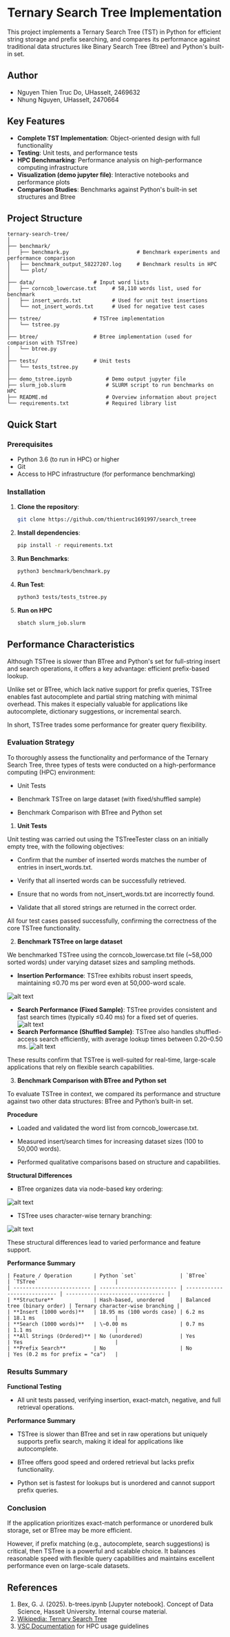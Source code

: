 # Ternary Search Tree Implementation

This project implements a Ternary Search Tree (TST) in Python for efficient string storage and prefix searching, and compares its performance against traditional data structures like Binary Search Tree (Btree) and Python's built-in set.

## Author
- Nguyen Thien Truc Do, UHasselt, 2469632
- Nhung Nguyen, UHasselt, 2470664

## Key Features

- **Complete TST Implementation**: Object-oriented design with full functionality
- **Testing**: Unit tests, and performance tests  
- **HPC Benchmarking**: Performance analysis on high-performance computing infrastructure
- **Visualization (demo jupyter file)**: Interactive notebooks and performance plots
- **Comparison Studies**: Benchmarks against Python's built-in set structures and Btree

## Project Structure

```
ternary-search-tree/
│
├── benchmark/              
│   ├── benchmark.py                      # Benchmark experiments and performance comparison
│   ├── benchmark_output_58227207.log     # Benchmark results in HPC
│   └── plot/
│
├── data/                   # Input word lists
│   ├── corncob_lowercase.txt     # 58,110 words list, used for benchmark
│   ├── insert_words.txt          # Used for unit test insertions
│   └── not_insert_words.txt      # Used for negative test cases
│
├── tstree/                 # TSTree implementation
│   └── tstree.py
│
├── btree/                  # Btree implementation (used for comparison with TSTree)
│   └── btree.py
│
├── tests/                  # Unit tests
│   └── tests_tstree.py
│
├── demo_tstree.ipynb           # Demo output jupyter file
├── slurm_job.slurm             # SLURM script to run benchmarks on HPC
├── README.md                   # Overview information about project
└── requirements.txt            # Required library list
```

## Quick Start

### Prerequisites

- Python 3.6 (to run in HPC) or higher
- Git
- Access to HPC infrastructure (for performance benchmarking)

### Installation

1. **Clone the repository**:
   ```bash
   git clone https://github.com/thientruc1691997/search_treee
   ```

2. **Install dependencies**:
   ```bash 
   pip install -r requirements.txt  
   ```

3. **Run Benchmarks**:
   ```bash
   python3 benchmark/benchmark.py
   ```
4. **Run Test**:
   ```bash
   python3 tests/tests_tstree.py
   ```
5. **Run on HPC**
   ```bash
   sbatch slurm_job.slurm
   ```

## Performance Characteristics

Although TSTree is slower than BTree and Python's set for full-string insert and search operations, it offers a key advantage: efficient prefix-based lookup.

Unlike set or BTree, which lack native support for prefix queries, TSTree enables fast autocomplete and partial string matching with minimal overhead. This makes it especially valuable for applications like autocomplete, dictionary suggestions, or incremental search.

In short, TSTree trades some performance for greater query flexibility.

### Evaluation Strategy
To thoroughly assess the functionality and performance of the Ternary Search Tree, three types of tests were conducted on a high-performance computing (HPC) environment:

- Unit Tests

- Benchmark TSTree on large dataset (with fixed/shuffled sample)

- Benchmark Comparison with BTree and Python set

1. **Unit Tests**

Unit testing was carried out using the TSTreeTester class on an initially empty tree, with the following objectives:

- Confirm that the number of inserted words matches the number of entries in insert_words.txt.

- Verify that all inserted words can be successfully retrieved.

- Ensure that no words from not_insert_words.txt are incorrectly found.

- Validate that all stored strings are returned in the correct order.

All four test cases passed successfully, confirming the correctness of the core TSTree functionality.

2. **Benchmark TSTree on large dataset**

We benchmarked TSTree using the corncob_lowercase.txt file (~58,000 sorted words) under varying dataset sizes and sampling methods.

- **Insertion Performance**: TSTree exhibits robust insert speeds, maintaining ≤0.70 ms per word even at 50,000-word scale.

![alt text](benchmark/plot/image-4.png)
- **Search Performance (Fixed Sample)**: TSTree provides consistent and fast search times (typically ≤0.40 ms) for a fixed set of queries.
![alt text](benchmark/plot/image-3.png)
- **Search Performance (Shuffled Sample)**: TSTree also handles shuffled-access search efficiently, with average lookup times between 0.20–0.50 ms.
![alt text](benchmark/plot/image-2.png)

These results confirm that TSTree is well-suited for real-time, large-scale applications that rely on flexible search capabilities.

3. **Benchmark Comparison with BTree and Python set**

To evaluate TSTree in context, we compared its performance and structure against two other data structures: BTree and Python’s built-in set.

**Procedure**
- Loaded and validated the word list from corncob_lowercase.txt.

- Measured insert/search times for increasing dataset sizes (100 to 50,000 words).

- Performed qualitative comparisons based on structure and capabilities.

**Structural Differences**
- BTree organizes data via node-based key ordering:

![alt text](benchmark/plot/image-1.png)

- TSTree uses character-wise ternary branching:

![alt text](benchmark/plot/image.png)

These structural differences lead to varied performance and feature support.

**Performance Summary**
```
| Feature / Operation       | Python `set`              | `BTree`                      | `TSTree`                         |
| ------------------------- | ------------------------- | ---------------------------- | -------------------------------- |
| **Structure**             | Hash-based, unordered     | Balanced tree (binary order) | Ternary character-wise branching |
| **Insert (1000 words)**   | 18.95 ms (100 words case) | 6.2 ms                       | 18.1 ms                          |
| **Search (1000 words)**   | \~0.00 ms                 | 0.7 ms                       | 1.1 ms                           |
| **All Strings (Ordered)** | No (unordered)            | Yes                          | Yes                              |
| **Prefix Search**         | No                        | No                           | Yes (0.2 ms for prefix = "ca")   |
```
### Results Summary
**Functional Testing**
- All unit tests passed, verifying insertion, exact-match, negative, and full retrieval operations.

**Performance Summary**
- TSTree is slower than BTree and set in raw operations but uniquely supports prefix search, making it ideal for applications like autocomplete.

- BTree offers good speed and ordered retrieval but lacks prefix functionality.

- Python set is fastest for lookups but is unordered and cannot support prefix queries.

### Conclusion
If the application prioritizes exact-match performance or unordered bulk storage, set or BTree may be more efficient.

However, if prefix matching (e.g., autocomplete, search suggestions) is critical, then TSTree is a powerful and scalable choice. It balances reasonable speed with flexible query capabilities and maintains excellent performance even on large-scale datasets.

## References

1. Bex, G. J. (2025). b-trees.ipynb [Jupyter notebook]. Concept of Data Science, Hasselt University. Internal course material.
2. [Wikipedia: Ternary Search Tree](https://en.wikipedia.org/wiki/Ternary_search_tree)
3. [VSC Documentation](https://docs.vscentrum.be/) for HPC usage guidelines
